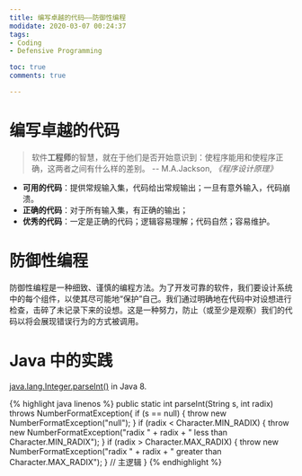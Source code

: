 ```yaml
---
title: 编写卓越的代码——防御性编程
modidate: 2020-03-07 00:24:37
tags: 
- Coding 
- Defensive Programming

toc: true
comments: true

---
```


# 编写卓越的代码

>软件**工程师**的智慧，就在于他们是否开始意识到：使程序能用和使程序正确，这两者之间有什么样的差别。
>-- M.A.Jackson, *《程序设计原理》*
<!--more-->
<!-- more -->
- **可用的代码**：提供常规输入集，代码给出常规输出；一旦有意外输入，代码崩溃。
- **正确的代码**：对于所有输入集，有正确的输出；
- **优秀的代码**：一定是正确的代码；逻辑容易理解；代码自然；容易维护。



# 防御性编程

防御性编程是一种细致、谨慎的编程方法。为了开发可靠的软件，我们要设计系统中的每个组件，以使其尽可能地“保护”自己。我们通过明确地在代码中对设想进行检查，击碎了未记录下来的设想。这是一种努力，防止（或至少是观察）我们的代码以将会展现错误行为的方式被调用。


# Java 中的实践



[java.lang.Integer.parseInt()](https://docs.oracle.com/javase/8/docs/api/java/lang/Integer.html "Integer") in Java 8.

{% highlight java linenos %}
public static int parseInt(String s, int radix) throws NumberFormatException{
        if (s == null) {
            throw new NumberFormatException("null");
        }
        if (radix < Character.MIN_RADIX) {
            throw new NumberFormatException("radix " + radix +
                                            " less than Character.MIN_RADIX");
        }
        if (radix > Character.MAX_RADIX) {
            throw new NumberFormatException("radix " + radix +
                                            " greater than Character.MAX_RADIX");
        }
      // 主逻辑
}
{% endhighlight %}